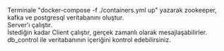 Terminale "docker-compose -f ./containers.yml up" yazarak zookeeper, kafka ve postgresql veritabanını oluştur.  
Server'ı çalıştır.  
İstediğin kadar Client çalıştır, gerçek zamanlı olarak mesajlaşabilirler.  
db_control ile veritabanının içeriğini kontrol edebilirsiniz.  
